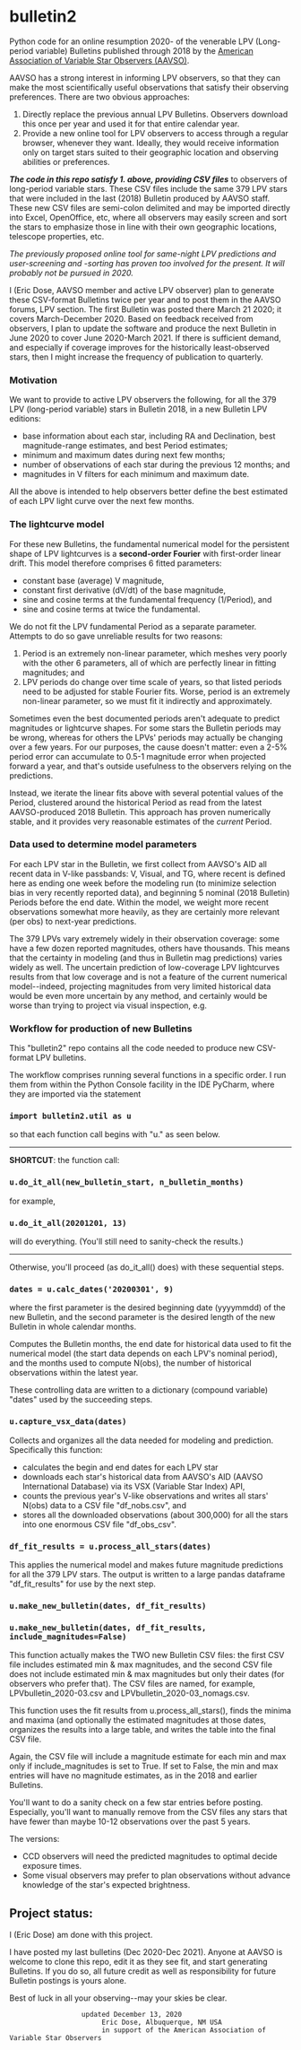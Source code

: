 #  bulletin2
Python code for an online resumption 2020- of the venerable LPV (Long-period variable) Bulletins
published through 2018 by the
[American Association of Variable Star Observers (AAVSO)](https://aavso.org).

AAVSO has a strong interest in informing LPV observers, so that they can make the most
scientifically useful observations that satisfy their observing preferences.
There are two obvious approaches: 
1. Directly replace the 
previous annual LPV Bulletins. Observers download this once per 
year and used it for that entire calendar year. 
2. Provide a new online tool for LPV observers to access
through a regular browser, whenever they want. 
Ideally, they would receive information only on target stars suited to their 
geographic location and observing abilities or preferences. 

**_The code in this repo satisfy 1. above, providing CSV files_** to observers of long-period variable
stars. These CSV files include the same 379 LPV stars that were included in the last (2018) Bulletin
produced by AAVSO staff. These new CSV files are semi-colon delimited and may be imported directly
into Excel, OpenOffice, etc, where all observers may easily screen and sort the stars to
emphasize those in line with their own geographic locations, telescope properties, etc.

_The previously proposed online tool for same-night LPV predictions and user-screening and -sorting
has proven too involved for the present. It will probably not be pursued in 2020._

I (Eric Dose, AAVSO member and active LPV observer) plan to generate these CSV-format Bulletins 
twice per year and to post them in the AAVSO forums, LPV section. 
The first Bulletin was posted there March 21 2020; it covers March-December 2020. 
Based on feedback received from observers, I plan to update the software and produce the next
Bulletin in June 2020 to cover June 2020-March 2021. 
If there is sufficient demand, and especially if coverage improves for the historically 
least-observed stars, then I might increase the frequency of publication to quarterly.

###  Motivation
 
 We want to provide to active LPV observers the following, 
 for all the 379 LPV (long-period variable) stars in Bulletin 2018, 
 in a new Bulletin LPV editions:
 * base information about each star, including RA and Declination, best magnitude-range estimates, and
 best Period estimates;
 * minimum and maximum dates during next few months;
 * number of observations of each star during the previous 12 months; and
 * magnitudes in V filters for each minimum and maximum date.
    
All the above is intended to help observers better define the best estimated of each LPV
light curve over the next few months.
 
### The lightcurve model

For these new Bulletins, the fundamental numerical model for the persistent shape of LPV
lightcurves is a **second-order Fourier** with first-order linear drift.
This model therefore comprises 6 fitted parameters:
* constant base (average) V magnitude,
* constant first derivative (dV/dt) of the base magnitude,
* sine and cosine terms at the fundamental frequency (1/Period), and
* sine and cosine terms at twice the fundamental.

We do not fit the LPV fundamental Period as a separate parameter.
Attempts to do so gave unreliable results for two reasons:
1. Period is an extremely non-linear parameter, which meshes very poorly with the other 6 parameters,
all of which are perfectly linear in fitting magnitudes; and
2. LPV periods do change over time scale of years, so that listed
periods need to be adjusted for stable Fourier fits. 
Worse, period is an extremely non-linear parameter, 
so we must fit it indirectly and approximately.

Sometimes even the best documented periods 
aren't adequate to predict magnitudes or lightcurve shapes. 
For some stars the Bulletin periods may be wrong, whereas for others the LPVs' periods may 
actually be changing over a few years.
For our purposes, the cause doesn't matter: 
even a 2-5% period error can accumulate to 0.5-1 magnitude
error when projected forward a year, and that's 
outside usefulness to the observers relying on the predictions.

Instead, we iterate the linear fits above with several potential values of the Period, clustered
around the historical Period as read from the latest AAVSO-produced 2018 Bulletin. 
This approach has proven numerically stable, and it provides very reasonable estimates of
the _current_ Period.

### Data used to determine model parameters

For each LPV star in the Bulletin, 
we first collect from AAVSO's AID all recent data in V-like passbands: V, Visual, and TG, where
recent is defined here as ending one week before the modeling run (to minimize selection bias in
very recently reported data), and beginning 5 nominal (2018 Bulletin) Periods before the end date.
Within the model, we weight more recent observations somewhat more heavily, 
as they are certainly more relevant (per obs) to next-year predictions.

The 379 LPVs vary extremely widely in their observation coverage: some have a few dozen reported
magnitudes, others have thousands. 
This means that the certainty in modeling (and thus in Bulletin mag predictions) varies widely
as well. 
The uncertain prediction of low-coverage LPV lightcurves results from that low coverage and is
not a feature of the current numerical model--indeed, projecting magnitudes from very limited
historical data would be even more uncertain by any method, and certainly would be worse than
trying to project via visual inspection, e.g.

### Workflow for production of new Bulletins

This "bulletin2" repo contains all the code needed to produce new CSV-format LPV bulletins.

The workflow comprises running several functions in a specific order. I run them from within
the Python Console facility in the IDE PyCharm, where they are imported via the statement

### `import bulletin2.util as u`

so that each function call begins with "u." as seen below.

---

**SHORTCUT**: the function call:

### `u.do_it_all(new_bulletin_start, n_bulletin_months)`

for example,

### `u.do_it_all(20201201, 13)`

will do everything. (You'll still need to sanity-check the results.)

---

Otherwise, you'll proceed (as do_it_all() does) with these sequential steps.

### `dates = u.calc_dates('20200301', 9)`

where the first parameter is the desired beginning date (yyyymmdd) of the new Bulletin, 
and the second
parameter is the desired length of the new Bulletin in whole calendar months.

Computes the Bulletin months, the end date for historical data used to
fit the numerical model (the start data depends on each LPV's nominal period), and the
months used to compute N(obs), the number of historical observations within the latest year.

These controlling data are written to a dictionary (compound variable) "dates" 
used by the succeeding steps.

### `u.capture_vsx_data(dates)`

Collects and organizes all the data needed for modeling and prediction.
Specifically this function:
* calculates the begin and end dates for each LPV star
* downloads each star's historical data from AAVSO's AID 
(AAVSO International Database) via its VSX (Variable Star Index) API,
* counts the previous year's V-like observations and writes all stars' N(obs) data
to a CSV file "df_nobs.csv", and
* stores all the downloaded observations (about 300,000) for all the stars into 
one enormous CSV file "df_obs_csv".

### `df_fit_results = u.process_all_stars(dates)`

This applies the numerical model and makes future magnitude predictions for all the 379
LPV stars. The output is written to a large pandas dataframe "df_fit_results" for use by the next step.

### `u.make_new_bulletin(dates, df_fit_results)`
### `u.make_new_bulletin(dates, df_fit_results, include_magnitudes=False)`


This function actually makes the TWO new Bulletin CSV files: the first CSV file
includes estimated min & max magnitudes, and the second CSV file does not include
estimated min & max magnitudes but only their dates (for observers who prefer that).
The CSV files are named, for example, LPVbulletin_2020-03.csv and 
LPVbulletin_2020-03_nomags.csv.

This function uses the fit results from u.process_all_stars(), 
finds the minima and maxima (and optionally the estimated magnitudes at those dates, 
organizes the results into a large table, and 
writes the table into the final CSV file. 

Again, the CSV file will include a magnitude estimate for each min and max 
only if include_magnitudes is
set to True. If set to False, the min and max entries will have no magnitude estimates,
as in the 2018 and earlier Bulletins.

You'll want to do a sanity check on a few star entries before posting. 
Especially, you'll want to manually remove from the CSV files any stars that have fewer than
maybe 10-12 observations over the past 5 years. 

The versions: 
* CCD observers will need the predicted magnitudes to optimal decide exposure times. 
* Some visual observers may prefer to plan observations without advance knowledge of the
star's expected brightness.

## Project status:

I (Eric Dose) am done with this project.
 
I have posted my last bulletins (Dec 2020-Dec 2021).
Anyone at AAVSO is welcome to clone this repo, edit it as they see fit,
and start generating Bulletins.
If you do so, all future credit as well as responsibility for future Bulletin postings is 
yours alone.

Best of luck in all your observing--may your skies be clear.


                      updated December 13, 2020
                           Eric Dose, Albuquerque, NM USA
                           in support of the American Association of Variable Star Observers
                                          
